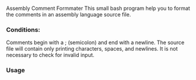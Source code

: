 ###Assembly Comment FormmaterThis small bash program help you to format the comments in an assembly language source file.### Conditions:Comments begin with a ; (semicolon) and end with a newline.The source file will contain only printing characters, spaces, and newlines. It is not necessary to check for invalid input.### Usage